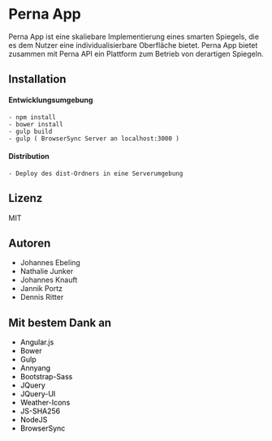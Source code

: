 # Perna App

Perna App ist eine skaliebare Implementierung eines smarten Spiegels, die es dem Nutzer eine individualisierbare Oberfläche bietet. Perna App bietet zusammen mit Perna API ein Plattform zum Betrieb von derartigen Spiegeln. 


## Installation
#### Entwicklungsumgebung
    - npm install
    - bower install
    - gulp build
    - gulp ( BrowserSync Server an localhost:3000 )

#### Distribution
    - Deploy des dist-Ordners in eine Serverumgebung

## Lizenz
MIT

## Autoren
* Johannes Ebeling
* Nathalie Junker
* Johannes Knauft
* Jannik Portz
* Dennis Ritter

## Mit bestem Dank an
<div>
    <ul>
        <li><a href="https://github.com/angular/angular.js" + style="text-decoration:none; color: black" >Angular.js</a></li>
        <li><a href="https://github.com/bower/bower" style="text-decoration:none; color: black" >Bower</a></li>
        <li><a href="https://github.com/gulpjs/gulp" style="text-decoration:none; color: black" >Gulp</a></li>
        <li><a href="https://github.com/TalAter/annyang" style="text-decoration:none; color: black" >Annyang</a></li>
        <li><a href="https://github.com/twbs/bootstrap-sass" style="text-decoration:none; color: black" >Bootstrap-Sass</a></li>
        <li><a href="https://github.com/jquery/jquery" style="text-decoration:none; color: black" >JQuery</a></li>
        <li><a href="https://github.com/jquery/jquery-ui" style="text-decoration:none; color: black" >JQuery-UI</a></li>
        <li><a href="https://github.com/erikflowers/weather-icons" style="text-decoration:none; color: black" >Weather-Icons</a></li>
        <li><a href="https://github.com/emn178/js-sha256" style="text-decoration:none; color: black" >JS-SHA256</a></li>
        <li><a href="https://github.com/nodejs/node" style="text-decoration:none; color: black" >NodeJS</a></li>
        <li><a href="https://github.com/BrowserSync/browser-sync" style="text-decoration:none; color: black" >BrowserSync</a></li>
    </ul>
</div>

